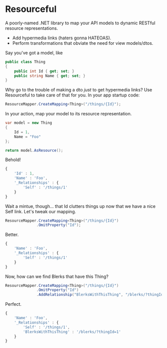Resourceful
===========

A poorly-named .NET library to map your API models to dynamic RESTful resource representations.

- Add hypermedia links (haters gonna HATEOAS).
- Perform transformations that obviate the need for view models/dtos.

Say you've got a model, like
```csharp
public class Thing
{
    public int Id { get; set; }
    public string Name { get; set; }
}
```
Why go to the trouble of making a dto *just* to get hypermedia links? Use Resourceful to take care of that for you. In your app startup code:
```csharp
ResourceMapper.CreateMapping<Thing>("/things/{Id}");
```
In your action, map your model to its resource representation.
```csharp
var model = new Thing 
{
    Id = 1, 
    Name = "Foo"
};

return model.AsResource();
```
Behold!
```javascript
{
    'Id' : 1,
    'Name' : 'Foo',
    '_Relationships' : {
        'Self' : '/things/1'
    }
}
```
Wait a mintue, though... that Id clutters things up now that we have a nice Self link. Let's tweak our mapping.
```csharp
ResourceMapper.CreateMapping<Thing>("/things/{Id}")
              .OmitProperty("Id");
```
Better.
```javascript
{
    'Name' : 'Foo',
    '_Relationships' : {
        'Self' : '/things/1'
    }
}
```
Now, how can we find Blerks that have this Thing?
```csharp
ResourceMapper.CreateMapping<Thing>("/things/{Id}")
              .OmitProperty("Id")
              .AddRelationship("BlerksWithThisThing", "/blerks/?thingId={Id}");
```
Perfect.
```javascript
{
    'Name' : 'Foo',
    '_Relationships' : {
        'Self' : '/things/1',
        'BlerksWithThisThing' : '/blerks/?thingId=1'
    }
}
```
